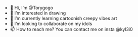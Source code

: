 - 👋 Hi, I’m @Torygogo
- 👀 I’m interested in drawing
- 🌱 I’m currently learning cartoonish creepy vibes art
- 💞️ I’m looking to collaborate on my idols
- 📫 How to reach me? You can contact me on insta @kyl3i0

<!---
Torygogo/Torygogo is a ✨ special ✨ repository because its `README.md` (this file) appears on your GitHub profile.
You can click the Preview link to take a look at your changes.
--->
